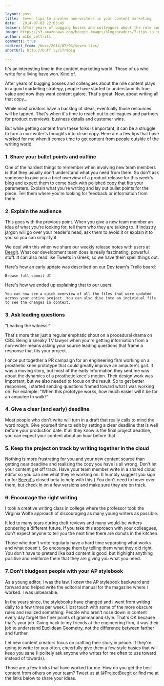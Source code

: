 ```yaml
---

layout: post
title:  Seven tips to involve non-writers in your content marketing
date:   2014-07-03 22:03:45
teaser: After years of bugging bosses and colleagues about the role content plays in a good marketing strategy, the writers have won. Kind of. People have started to understand its true value and now they want content galore. But while most creators have a backlog of ideas, eventually those resources will be tapped. That's when it's time to reach out to colleagues and partners for product overviews, business details and customer wins. But turning a non-writer's thoughts into clean copy can be tough. Here are a few tips for getting content from people outside of the writing world.  
image: https://s3.amazonaws.com/beegit-images/blog/headers/7-tips-to-involve-non-writers.jpg
author: mike_cottrill
comments: true
redirect_from: /buzz/2014/07/03/seven-tips/
shortUrl: http://buff.ly/1Tr9G1g

---
```


It's an interesting time in the content marketing world. Those of us who write for a living have won. Kind of. 

After years of bugging bosses and colleagues about the role content plays in a good marketing strategy, people have started to understand its true value and now they want content galore. That's great. Now, about writing all that copy... 

While most creators have a backlog of ideas, eventually those resources will be tapped. That's when it's time to reach out to colleagues and partners for product overviews, business details and customer wins. 

But while getting content from these folks is important, it can be a struggle to turn a non-writer's thoughts into clean copy. Here are a few tips that have worked for me when it comes time to get content from people outside of the writing world. 

### 1. Share your bullet points and outline

One of the hardest things to remember when involving new team members is that they usually don't understand what you need from them. So don't ask someone to give you a brief overview of a product release for this week's blog and expect them to come back with polished copy that fits your parameters. Explain what you're writing and lay out bullet points for the piece. Tell them where you're looking for feedback or information from them.

### 2. Explain the audience 

This goes with the previous point. When you give a new team member an idea of what you're looking for, tell them who they are talking to. If industry jargon will go over your reader's head, ask them to avoid it or explain it to you so you can simplify it. 

We deal with this when we share our weekly release notes with users at [Beegit](https://beegit.com). What our development team does is really fascinating, powerful stuff. It can also read like Tweets in Greek, so we have them spell things out. 

Here's how an early update was described on our Dev team's Trello board: 

	Browse full commit UI

Here's how we ended up explaining that to our users: 

	You can now see a quick overview of all the files that were updated across your entire project. You can also dive into an individual file to see the changes in context.

### 3. Ask leading questions 

"Leading the witness!" 

That's more than just a regular emphatic shout on a procedural drama on CBS. Being a sneaky TV lawyer when you're getting information from a non-writer means asking your source leading questions that frame a response that fits your project. 

I once put together a PR campaign for an engineering firm working on a prosthetic knee prototype that could greatly improve an amputee's gait. It was a moving story, but most of the early information they sent me was about the dynamics of a prosthetic knee's motion. Their design work was important, but we also needed to focus on the result. So to get better responses, I started sending questions framed toward what I was working on. For example: "When this prototype works, how much easier will it be for an amputee to walk?" 

### 4. Give a clear (and early) deadline

Most people who don't write will turn in a draft that really calls to mind the word rough. Give yourself time to edit by setting a clear deadline that is well before your production date. If all they know is the final project deadline, you can expect your content about an hour before that.

### 5. Keep the project on track by writing together in the cloud

Nothing is more frustrating for you and your new content source than getting near deadline and realizing the copy you have is all wrong. Don't let your content get off track. Have your team member write in a shared cloud editor so you can see what they're working on. (I humbly suggest you sign up for [Beegit's](https://beegit.com) closed beta to help with this.) You don't need to hover over them, but check in on a few versions and make sure they are on track. 

### 6. Encourage the right writing 

I took a creative writing class in college where the professor took the Virginia Wolfe approach of discouraging as many young writers as possible.

It led to many tears during draft reviews and many would-be writers pondering a different future. If you take this approach with your colleagues, don't expect anyone to tell you the next time there are donuts in the kitchen. 

Those who don't write regularly have a hard time separating what works and what doesn't. So encourage them by telling them what they did right. You don't have to pretend like bad content is good, but highlight anything positive and reinforce them that they are giving you what you need. 

### 7. Don't bludgeon people with your AP stylebook 

As a young editor, I was the law. I knew the AP stylebook backward and forward and helped write the editorial manual for the magazine where I worked. I was unbearable. 

In the years since, the stylebooks have changed and I went from writing daily to a few times per week. I lost touch with some of the more obscure rules and realized something: People who aren't nose down in content every day forget the finer points of grammar and style. That's OK because that's your job. Going back to my friends at the engineering firm, it was their job to understand Euclidean Geometry, not the difference between farther and further. 

Let new content creators focus on crafting their story in peace. If they're going to write for you often, cheerfully give them a few style basics that will keep you sane (I politely ask anyone who writes for me often to use toward instead of towards). 

Those are a few tricks that have worked for me. How do you get the best content from others on your team? Tweet us at @[ProjectBeegit](https://twitter.com/ProjectBeegit) or find me at the links below to share your ideas. 




